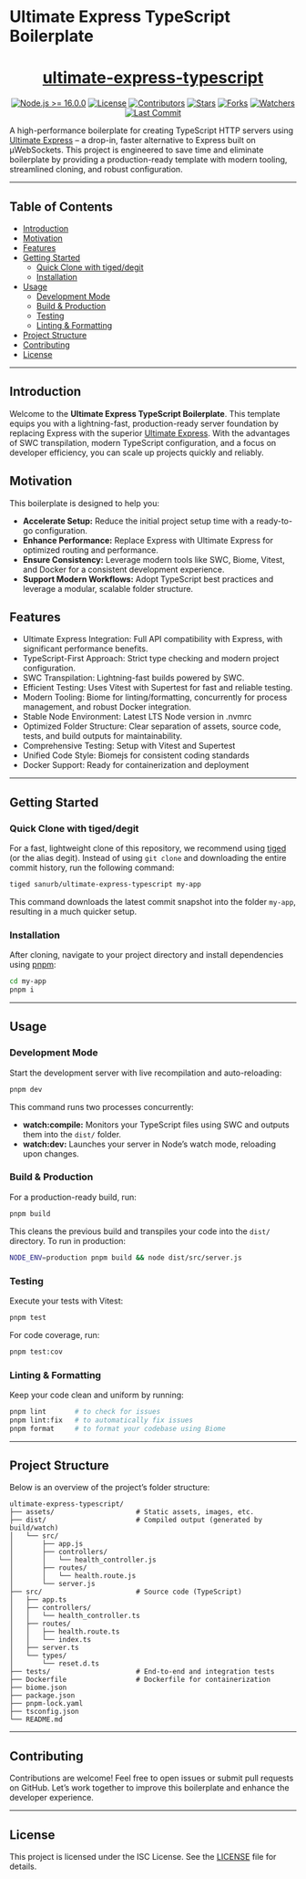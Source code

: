 # Ultimate Express TypeScript Boilerplate

<div align = "center">

<h1><a href="https://github.com/sanurb/ultimate-express-typescript">ultimate-express-typescript</a></h1>

[![Node.js >= 16.0.0](https://img.shields.io/badge/Node.js-%3E=16.0.0-green)](https://nodejs.org)
[![License](https://img.shields.io/github/license/sanurb/ultimate-express-typescript?style=flat&color=eee&label=)](https://github.com/sanurb/ultimate-express-typescript/blob/main/LICENSE)
[![Contributors](https://img.shields.io/github/contributors/sanurb/ultimate-express-typescript?style=flat&color=ffaaf2&label=People)](https://github.com/sanurb/ultimate-express-typescript/graphs/contributors)
[![Stars](https://img.shields.io/github/stars/sanurb/ultimate-express-typescript?style=flat&color=98c379&label=Stars)](https://github.com/sanurb/ultimate-express-typescript/stargazers)
[![Forks](https://img.shields.io/github/forks/sanurb/ultimate-express-typescript?style=flat&color=66a8e0&label=Forks)](https://github.com/sanurb/ultimate-express-typescript/network/members)
[![Watchers](https://img.shields.io/github/watchers/sanurb/ultimate-express-typescript?style=flat&color=f5d08b&label=Watches)](https://github.com/sanurb/ultimate-express-typescript/watchers)
[![Last Commit](https://img.shields.io/github/last-commit/sanurb/ultimate-express-typescript?style=flat&color=e06c75&label=)](https://github.com/sanurb/ultimate-express-typescript/pulse)

</div>

A high-performance boilerplate for creating TypeScript HTTP servers using [Ultimate Express](https://github.com/dimdenGD/ultimate-express) – a drop-in, faster alternative to Express built on µWebSockets. This project is engineered to save time and eliminate boilerplate by providing a production-ready template with modern tooling, streamlined cloning, and robust configuration.

---

## Table of Contents

- [Introduction](#introduction)
- [Motivation](#motivation)
- [Features](#features)
- [Getting Started](#getting-started)
  - [Quick Clone with tiged/degit](#quick-clone-with-tigeddegit)
  - [Installation](#installation)
- [Usage](#usage)
  - [Development Mode](#development-mode)
  - [Build & Production](#build--production)
  - [Testing](#testing)
  - [Linting & Formatting](#linting--formatting)
- [Project Structure](#project-structure)
- [Contributing](#contributing)
- [License](#license)
---

## Introduction

Welcome to the **Ultimate Express TypeScript Boilerplate**. This template equips you with a lightning-fast, production-ready server foundation by replacing Express with the superior [Ultimate Express](https://github.com/dimdenGD/ultimate-express). With the advantages of SWC transpilation, modern TypeScript configuration, and a focus on developer efficiency, you can scale up projects quickly and reliably.

## Motivation

This boilerplate is designed to help you:

- **Accelerate Setup:** Reduce the initial project setup time with a ready-to-go configuration.
- **Enhance Performance:** Replace Express with Ultimate Express for optimized routing and performance.
- **Ensure Consistency:** Leverage modern tools like SWC, Biome, Vitest, and Docker for a consistent development experience.
- **Support Modern Workflows:** Adopt TypeScript best practices and leverage a modular, scalable folder structure.

## Features

- Ultimate Express Integration: Full API compatibility with Express, with significant performance benefits.
- TypeScript-First Approach: Strict type checking and modern project configuration.
- SWC Transpilation: Lightning-fast builds powered by SWC.
- Efficient Testing: Uses Vitest with Supertest for fast and reliable testing.
- Modern Tooling: Biome for linting/formatting, concurrently for process management, and robust Docker integration.
- Stable Node Environment: Latest LTS Node version in .nvmrc
- Optimized Folder Structure: Clear separation of assets, source code, tests, and build outputs for maintainability.
- Comprehensive Testing: Setup with Vitest and Supertest
- Unified Code Style: Biomejs for consistent coding standards
- Docker Support: Ready for containerization and deployment

---

## Getting Started

### Quick Clone with tiged/degit

For a fast, lightweight clone of this repository, we recommend using [tiged](https://github.com/alexrothenberg/tiged) (or the alias degit). Instead of using `git clone` and downloading the entire commit history, run the following command:

```bash
tiged sanurb/ultimate-express-typescript my-app
```

This command downloads the latest commit snapshot into the folder `my-app`, resulting in a much quicker setup.

### Installation

After cloning, navigate to your project directory and install dependencies using [pnpm](https://pnpm.io/):

```bash
cd my-app
pnpm i
```

---

## Usage

### Development Mode

Start the development server with live recompilation and auto-reloading:

```bash
pnpm dev
```

This command runs two processes concurrently:
- **watch:compile:** Monitors your TypeScript files using SWC and outputs them into the `dist/` folder.
- **watch:dev:** Launches your server in Node’s watch mode, reloading upon changes.

### Build & Production

For a production-ready build, run:

```bash
pnpm build
```

This cleans the previous build and transpiles your code into the `dist/` directory. To run in production:

```bash
NODE_ENV=production pnpm build && node dist/src/server.js
```

### Testing

Execute your tests with Vitest:

```bash
pnpm test
```

For code coverage, run:

```bash
pnpm test:cov
```

### Linting & Formatting

Keep your code clean and uniform by running:

```bash
pnpm lint       # to check for issues
pnpm lint:fix   # to automatically fix issues
pnpm format     # to format your codebase using Biome
```

---

## Project Structure

Below is an overview of the project’s folder structure:

```
ultimate-express-typescript/
├── assets/                    # Static assets, images, etc.
├── dist/                      # Compiled output (generated by build/watch)
│   └── src/
│       ├── app.js
│       ├── controllers/
│       │   └── health_controller.js
│       ├── routes/
│       │   └── health.route.js
│       └── server.js
├── src/                       # Source code (TypeScript)
│   ├── app.ts
│   ├── controllers/
│   │   └── health_controller.ts
│   ├── routes/
│   │   ├── health.route.ts
│   │   └── index.ts
│   ├── server.ts
│   └── types/
│       └── reset.d.ts
├── tests/                     # End-to-end and integration tests
├── Dockerfile                 # Dockerfile for containerization
├── biome.json
├── package.json
├── pnpm-lock.yaml
├── tsconfig.json
└── README.md
```
---

## Contributing

Contributions are welcome!
Feel free to open issues or submit pull requests on GitHub. Let’s work together to improve this boilerplate and enhance the developer experience.

---

## License

This project is licensed under the ISC License. See the [LICENSE](LICENSE) file for details.
